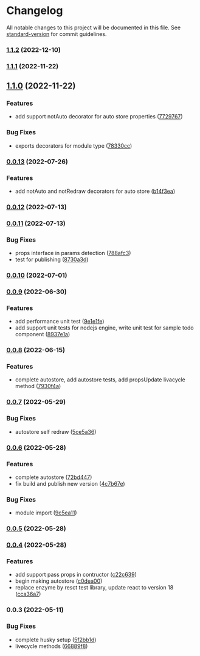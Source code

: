 # Changelog

All notable changes to this project will be documented in this file. See [standard-version](https://github.com/conventional-changelog/standard-version) for commit guidelines.

### [1.1.2](https://github.com/LabEG/reca/compare/v1.1.1...v1.1.2) (2022-12-10)

### [1.1.1](https://github.com/LabEG/reca/compare/v1.1.0...v1.1.1) (2022-11-22)

## [1.1.0](https://github.com/LabEG/reca/compare/v0.0.13...v1.1.0) (2022-11-22)


### Features

* add support notAuto decorator for auto store properties ([7729767](https://github.com/LabEG/reca/commit/772976752da7f40cfc280d19554ea98db3fddd14))


### Bug Fixes

* exports decorators for module type ([78330cc](https://github.com/LabEG/reca/commit/78330ccb62451c199bc0688f312990f02a35592d))

### [0.0.13](https://github.com/LabEG/reca/compare/v0.0.12...v0.0.13) (2022-07-26)


### Features

* add notAuto and notRedraw decorators for auto store ([b14f3ea](https://github.com/LabEG/reca/commit/b14f3eae7b330fb244c1c72038dda041edb75f98))

### [0.0.12](https://github.com/LabEG/reca/compare/v0.0.11...v0.0.12) (2022-07-13)

### [0.0.11](https://github.com/LabEG/reca/compare/v0.0.10...v0.0.11) (2022-07-13)


### Bug Fixes

* props interface in params detection ([788afc3](https://github.com/LabEG/reca/commit/788afc3627f06b8b757a25b933e6db7585386c8d))
* test for publishing ([8730a3d](https://github.com/LabEG/reca/commit/8730a3d9453addf8b437e42568a69778bc762b3c))

### [0.0.10](https://github.com/LabEG/reca/compare/v0.0.9...v0.0.10) (2022-07-01)

### [0.0.9](https://github.com/LabEG/reca/compare/v0.0.8...v0.0.9) (2022-06-30)


### Features

* add performance unit test ([9e1e1fe](https://github.com/LabEG/reca/commit/9e1e1feab7e6924823dcafe5abd4d241c936ea93))
* add support unit tests for nodejs engine, write unit test for sample todo component ([8937e1a](https://github.com/LabEG/reca/commit/8937e1a7ba7fcef95d70060737ab9be11bf3baa7))

### [0.0.8](https://github.com/LabEG/reca/compare/v0.0.7...v0.0.8) (2022-06-15)


### Features

* complete autostore, add autostore tests, add propsUpdate livacycle method ([7930f4a](https://github.com/LabEG/reca/commit/7930f4a7f39e8560ea13598f5d442fcc52197b43))

### [0.0.7](https://github.com/LabEG/reca/compare/v0.0.6...v0.0.7) (2022-05-29)


### Bug Fixes

* autostore self redraw ([5ce5a36](https://github.com/LabEG/reca/commit/5ce5a364f80b4c92b739577eaa2869bf7c804da4))

### [0.0.6](https://github.com/LabEG/reca/compare/v0.0.5...v0.0.6) (2022-05-28)


### Features

* complete autostore ([72bd447](https://github.com/LabEG/reca/commit/72bd44744c535118e7516221168580aad9a78085))
* fix build and publish new version ([4c7b67e](https://github.com/LabEG/reca/commit/4c7b67ec163a08ce6061b31463a14b8d24cdf109))


### Bug Fixes

* module import ([9c5ea11](https://github.com/LabEG/reca/commit/9c5ea11de04a8bbb0ab557547edab69a99384b87))

### [0.0.5](https://github.com/LabEG/reca/compare/v0.0.4...v0.0.5) (2022-05-28)

### [0.0.4](https://github.com/LabEG/reca/compare/v0.0.3...v0.0.4) (2022-05-28)


### Features

* add support pass props in contructor ([c22c639](https://github.com/LabEG/reca/commit/c22c639d5b5f66394fc50baf9c32d6280e1da045))
* begin making autostore ([c0dea00](https://github.com/LabEG/reca/commit/c0dea005e561dc1c2f661c7cc04de789281188b6))
* replace enzyme by resct test library, update react to version 18 ([cca36a7](https://github.com/LabEG/reca/commit/cca36a76b8d0243d976c93181a8001f4947b3f67))

### 0.0.3 (2022-05-11)


### Bug Fixes

* complete husky setup ([5f2bb1d](https://github.com/LabEG/reca/commit/5f2bb1d5b182b50b6fd4b4286946113d9af6bd38))
* livecycle methods ([66889f8](https://github.com/LabEG/reca/commit/66889f81ca236efdec14dbb850533a1f6edd5b86))
